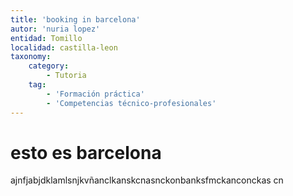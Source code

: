 ```yaml
---
title: 'booking in barcelona'
autor: 'nuria lopez'
entidad: Tomillo
localidad: castilla-leon
taxonomy:
    category:
        - Tutoria
    tag:
        - 'Formación práctica'
        - 'Competencias técnico-profesionales'
---
```


# esto es barcelona

ajnfjabjdklamlsnjkvñanclkanskcnasnckonbanksfmckanconckas cn